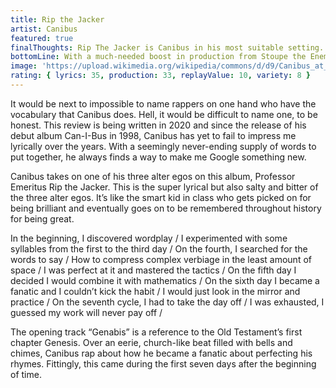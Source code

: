 ```yaml
---
title: Rip the Jacker
artist: Canibus
featured: true
finalThoughts: Rip The Jacker is Canibus in his most suitable setting. Rapping complex, scientific bars over sinister and ghostly beats that allow him to project his vision upon the listener. He’s always had the ability to rhyme words that almost appear to be made-up, but he finally found a way to combine that with superb production from Stoupe. This album is one of Canibus' best projects to date.
bottomLine: With a much-needed boost in production from Stoupe the Enemy of Mankind, Rip the Jacker showcases the lyrical mastermind that Canibus is and delivers some of his best work.
image: 'https://upload.wikimedia.org/wikipedia/commons/d/d9/Canibus_at_Amager_Bio_4.jpg'
rating: { lyrics: 35, production: 33, replayValue: 10, variety: 8 }
---
```


It would be next to impossible to name rappers on one hand who have the vocabulary that Canibus does. Hell, it would be difficult to name one, to be honest. This review is being written in 2020 and since the release of his debut album Can-I-Bus in 1998, Canibus has yet to fail to impress me lyrically over the years. With a seemingly never-ending supply of words to put together, he always finds a way to make me Google something new.

<video-embed link="https://youtu.be/PqLGW2aS_sU"></video-embed>

Canibus takes on one of his three alter egos on this album, Professor Emeritus Rip the Jacker. This is the super lyrical but also salty and bitter of the three alter egos. It’s like the smart kid in class who gets picked on for being brilliant and eventually goes on to be remembered throughout history for being great.

<quote song="Genibus">
In the beginning, I discovered wordplay /
I experimented with some syllables from the first to the third day /
On the fourth, I searched for the words to say /
How to compress complex verbiage in the least amount of space /
I was perfect at it and mastered the tactics /
On the fifth day I decided I would combine it with mathematics /
On the sixth day I became a fanatic and I couldn’t kick the habit /
I would just look in the mirror and practice /
On the seventh cycle, I had to take the day off /
I was exhausted, I guessed my work will never pay off /
</quote>

The opening track “Genabis” is a reference to the Old Testament’s first chapter Genesis. Over an eerie, church-like beat filled with bells and chimes, Canibus rap about how he became a fanatic about perfecting his rhymes. Fittingly, this came during the first seven days after the beginning of time.
